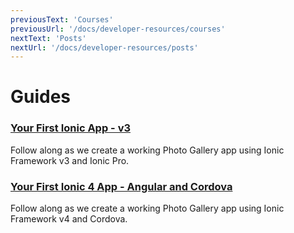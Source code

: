 ```yaml
---
previousText: 'Courses'
previousUrl: '/docs/developer-resources/courses'
nextText: 'Posts'
nextUrl: '/docs/developer-resources/posts'
---
```


# Guides

### [Your First Ionic App - v3](/docs/developer-resources/guides/first-app-v3/intro)
Follow along as we create a working Photo Gallery app using Ionic Framework v3 and Ionic Pro.

### [Your First Ionic 4 App - Angular and Cordova](/docs/developer-resources/guides/first-app-v4-cordova)
Follow along as we create a working Photo Gallery app using Ionic Framework v4 and Cordova.